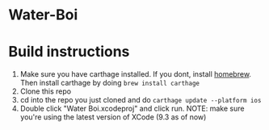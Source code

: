 # Water-Boi

# Build instructions
1) Make sure you have carthage installed. If you dont, install [homebrew](https://brew.sh). Then install carthage by doing `brew install carthage`
2) Clone this repo
3) cd into the repo you just cloned and do `carthage update --platform ios`
4) Double click "Water Boi.xcodeproj" and click run. NOTE: make sure you're using the latest version of XCode (9.3 as of now)
